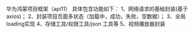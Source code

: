华为鸿蒙项目框架（api11） 具体包含功能如下：
1、网络请求的基础封装(基于axios)；
2、封装项目页面多状态（加载中，成功，失败，空数据）；
3、全局loading实现
4、存储工具/权限工具/json 工具等
5、视频播放器封装
